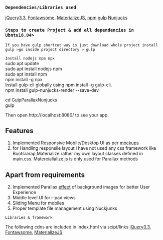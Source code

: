 

### `Dependencies/Libraries used `

[jQuery3.3](https://ajax.googleapis.com/ajax/libs/jquery/3.3.1/jquery.min.js),
[Fontawsome](https://fontawesome.com/v4.7.0/icons/), 
[MaterializeJS](https://materializecss.com/getting-started.html),
[npm](https://www.npmjs.com/)
[gulp](https://semaphoreci.com/community/tutorials/getting-started-with-gulp-js)
[Nunjucks](https://mozilla.github.io/nunjucks/api.html)



### `Steps to create Project & add all dependencies in Ubntu18.04>`

`If you have gulp shortcut way is just download whole project install gulp >go inside project directory > gulp`

`Install nodejs npm npx` <br>
sudo apt update<br>
sudo apt install nodejs npm<br>
sudo apt install npm<br>
npm install -g npx<br>
Install gulp-cli globally using npm install -g gulp-cli.<br>
npm install gulp-nunjucks-render --save-dev<br>

cd GulpParallaxNunjucks<br>
gulp<br>

Then open http://localhost:8080/ to see your app.<br>


## Features

1. Implemented Responsive Mobile/Desktop UI as per [mockups](https://drive.google.com/drive/folders/1fCEq4JLqH5taSY21VS5vm3AjkOhOlVeH?usp=sharing)
2. for Handling responsile layout i have not used any css framework like Bootsrarap,Materialize rather my own layout classes defined in main.css. Matereialialize.js is only used for Parallax methods

## Apart from requirements 
2. Implemented Parallax [effect](https://en.wikipedia.org/wiki/Parallax) of background images for better User Experience
3. Middle level UI for i-pad views
4. Sliding Menu for mobiles
5. Proper template file management using Nuckjunks

`Libraries & framework` <br>

The following cdns are included in index.html via scipt/links
[jQuery3.3](https://ajax.googleapis.com/ajax/libs/jquery/3.3.1/jquery.min.js),
[Fontawsome](https://fontawesome.com/v4.7.0/icons/), 
[MaterializeJS](https://cdnjs.cloudflare.com/ajax/libs/materialize/1.0.0-beta/js/materialize.min.js)<br>